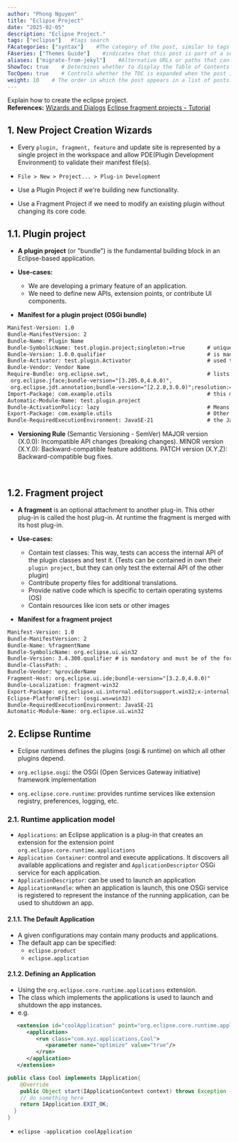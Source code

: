 ```yaml
---
author: "Phong Nguyen"
title: "Eclipse Project"
date: "2025-02-05"
description: "Eclipse Project."
tags: ["eclipse"]   #tags search
FAcategories: ["syntax"]    #The category of the post, similar to tags but usually for broader classification.
FAseries: ["Themes Guide"]    #indicates that this post is part of a series of related posts
aliases: ["migrate-from-jekyl"]    #Alternative URLs or paths that can be used to access this post, useful for redirects from old posts or similar content.
ShowToc: true    # Determines whether to display the Table of Contents (TOC) for the post.
TocOpen: true    # Controls whether the TOC is expanded when the post is loaded. 
weight: 10    # The order in which the post appears in a list of posts. Lower numbers make the post appear earlier.
---
```

Explain how to create the eclipse project.    
**References:** 
[Wizards and Dialogs](https://help.eclipse.org/latest/index.jsp?topic=%2Forg.eclipse.pde.doc.user%2Fguide%2Ftools%2Fproject_wizards%2Fnew_fragment_project.htm)
[Eclipse fragment projects - Tutorial](https://www.vogella.com/tutorials/EclipseFragmentProject/article.html#example-manifest-for-a-fragment)<br>
## 1. New Project Creation Wizards
- Every `plugin, fragment, feature` and update site is represented by a single project in the workspace and allow PDE(Plugin Development Environment) to validate their manifest file(s). 
- `File > New > Project... > Plug-in Development`

- Use a Plugin Project if we're building new functionality.
- Use a Fragment Project if we need to modify an existing plugin without changing its core code.
## 1.1. Plugin project
- **A plugin project** (or "bundle") is the fundamental building block in an Eclipse-based application.

- **Use-cases:**
  - We are developing a primary feature of an application.
  - We need to define new APIs, extension points, or contribute UI components.

- **Manifest for a plugin project (OSGi bundle)**
```xml
Manifest-Version: 1.0
Bundle-ManifestVersion: 2
Bundle-Name: Plugin Name
Bundle-SymbolicName: test.plugin.project;singleton:=true       # unique identifier for an plugin, The singleton:=true means only one instance of this plugin can be active in the runtime environment.
Bundle-Version: 1.0.0.qualifier                                # is mandatory and must be of the form major.minor.micro.qualifier
Bundle-Activator: test.plugin.Activator                        # used to control the bundle's life cycle
Bundle-Vendor: Vendor Name
Require-Bundle: org.eclipse.swt,                               # lists dependencies on other plugins, this means the current plugin depends on org.eclipse.swt, ... and can use all exported packages from it.
 org.eclipse.jface;bundle-version="[3.205.0,4.0.0)",
 org.eclipse.jdt.annotation;bundle-version="[2.2.0,3.0.0)";resolution:=optional # optional, if the bundle is missing, the plugin must still work without failing.
Import-Package: com.example.utils                              # this means the plugin only depends on specific packages, not the whole bundle.
Automatic-Module-Name: test.plugin.project
Bundle-ActivationPolicy: lazy                                  # Means the plugin will not be activated until needed
Export-Package: com.example.utils                              # Other plugins can use the classes in com.example.utils
Bundle-RequiredExecutionEnvironment: JavaSE-21                 # the Java version required to run the plugin. 
```

- **Versioning Rule** (Semantic Versioning - SemVer)
MAJOR version (X.0.0): Incompatible API changes (breaking changes).
MINOR version (X.Y.0): Backward-compatible feature additions.
PATCH version (X.Y.Z): Backward-compatible bug fixes.
<br>


## 1.2. Fragment project
- **A fragment** is an optional attachment to another plug-in. This other plug-in is called the host plug-in. At runtime the fragment is merged with its host plug-in.

- **Use-cases:**
  - Contain test classes: This way, tests can access the internal API of the plugin classes and test it. (Tests can be contained in own their `plugin project`, but they can only test the external API of the other plugin)
  - Contribute property files for additional translations.
  - Provide native code which is specific to certain operating systems (OS)
  - Contain resources like icon sets or other images

- **Manifest for a fragment project**

```xml
Manifest-Version: 1.0
Bundle-ManifestVersion: 2
Bundle-Name: %fragmentName
Bundle-SymbolicName: org.eclipse.ui.win32
Bundle-Version: 3.4.300.qualifier # is mandatory and must be of the form major.minor.micro.qualifier
Bundle-ClassPath: .
Bundle-Vendor: %providerName
Fragment-Host: org.eclipse.ui.ide;bundle-version="[3.2.0,4.0.0)"
Bundle-Localization: fragment-win32
Export-Package: org.eclipse.ui.internal.editorsupport.win32;x-internal:=true
Eclipse-PlatformFilter: (osgi.ws=win32)
Bundle-RequiredExecutionEnvironment: JavaSE-21
Automatic-Module-Name: org.eclipse.ui.win32
```

## 2. Eclipse Runtime
- Eclipse runtimes defines the plugins (osgi & runtime) on which all other plugins depend.
- `org.eclipse.osgi`: the OSGi (Open Services Gateway initiative) framework implementation

- `org.eclipse.core.runtime`: provides runtime services like extension registry, preferences, logging, etc.

### 2.1. Runtime application model
- `Applications`: an Eclipse application is a plug-in that creates an extension for the extension point `org.eclipse.core.runtime.applications`
- `Application Container`: control and execute applications. It discovers all available applications and register and `ApplicationDescriptor` OSGi service for each application.
- `ApplicationDescriptor`: can be used to launch an application
- `ApplicationHandle`: when an application is launch, this one OSGi service is registered to represent the instance of the running application, can be used to shutdown an app.

#### 2.1.1. The Default Application
- A given configurations may contain many products and applications.
- The default app can be specified:
  - `eclipse.product`
  - `eclipse.application`

#### 2.1.2. Defining an Application
- Using the `org.eclipse.core.runtime.applications` extension.
- The class which implements the applications is used to launch and shutdown the app instances.
- e.g.

```xml
   <extension id="coolApplication" point="org.eclipse.core.runtime.applications"> 
      <application> 
         <run class="com.xyz.applications.Cool"> 
            <parameter name="optimize" value="true"/> 
         </run> 
      </application> 
   </extension> 
```

```java
public class Cool implements IApplication{
	@Override
	public Object start(IApplicationContext context) throws Exception {
    // do something here
    return IApplication.EXIT_OK;
  }
}

```

- `eclipse -application coolApplication`

